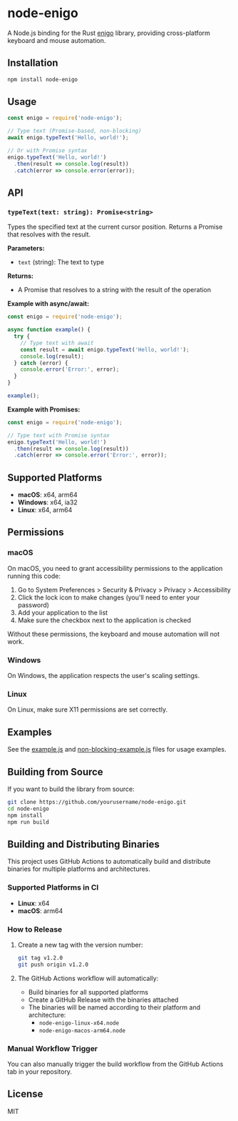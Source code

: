 # node-enigo

A Node.js binding for the Rust [enigo](https://github.com/enigo-rs/enigo) library, providing cross-platform keyboard and mouse automation.

## Installation

```bash
npm install node-enigo
```

## Usage

```javascript
const enigo = require('node-enigo');

// Type text (Promise-based, non-blocking)
await enigo.typeText('Hello, world!');

// Or with Promise syntax
enigo.typeText('Hello, world!')
  .then(result => console.log(result))
  .catch(error => console.error(error));
```

## API

### `typeText(text: string): Promise<string>`

Types the specified text at the current cursor position. Returns a Promise that resolves with the result.

**Parameters:**
- `text` (string): The text to type

**Returns:**
- A Promise that resolves to a string with the result of the operation

**Example with async/await:**
```javascript
const enigo = require('node-enigo');

async function example() {
  try {
    // Type text with await
    const result = await enigo.typeText('Hello, world!');
    console.log(result);
  } catch (error) {
    console.error('Error:', error);
  }
}

example();
```

**Example with Promises:**
```javascript
const enigo = require('node-enigo');

// Type text with Promise syntax
enigo.typeText('Hello, world!')
  .then(result => console.log(result))
  .catch(error => console.error('Error:', error));
```

## Supported Platforms

- **macOS**: x64, arm64
- **Windows**: x64, ia32
- **Linux**: x64, arm64

## Permissions

### macOS

On macOS, you need to grant accessibility permissions to the application running this code:

1. Go to System Preferences > Security & Privacy > Privacy > Accessibility
2. Click the lock icon to make changes (you'll need to enter your password)
3. Add your application to the list
4. Make sure the checkbox next to the application is checked

Without these permissions, the keyboard and mouse automation will not work.

### Windows

On Windows, the application respects the user's scaling settings.

### Linux

On Linux, make sure X11 permissions are set correctly.

## Examples

See the [example.js](./example.js) and [non-blocking-example.js](./non-blocking-example.js) files for usage examples.

## Building from Source

If you want to build the library from source:

```bash
git clone https://github.com/yourusername/node-enigo.git
cd node-enigo
npm install
npm run build
```

## Building and Distributing Binaries

This project uses GitHub Actions to automatically build and distribute binaries for multiple platforms and architectures.

### Supported Platforms in CI

- **Linux**: x64
- **macOS**: arm64

### How to Release

1. Create a new tag with the version number:
   ```bash
   git tag v1.2.0
   git push origin v1.2.0
   ```

2. The GitHub Actions workflow will automatically:
   - Build binaries for all supported platforms
   - Create a GitHub Release with the binaries attached
   - The binaries will be named according to their platform and architecture:
     - `node-enigo-linux-x64.node`
     - `node-enigo-macos-arm64.node`

### Manual Workflow Trigger

You can also manually trigger the build workflow from the GitHub Actions tab in your repository.

## License

MIT 